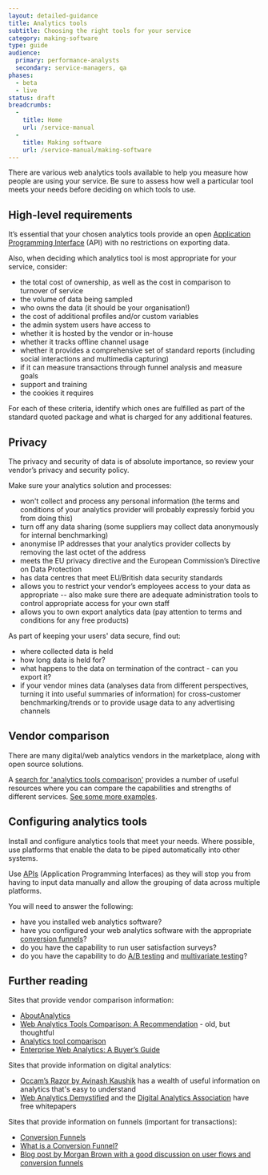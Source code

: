 ```yaml
---
layout: detailed-guidance
title: Analytics tools
subtitle: Choosing the right tools for your service
category: making-software
type: guide
audience:
  primary: performance-analysts 
  secondary: service-managers, qa
phases:
  - beta
  - live
status: draft
breadcrumbs:
  -
    title: Home
    url: /service-manual
  -
    title: Making software
    url: /service-manual/making-software
---
```


There are various web analytics tools available to help you measure how people are using your service. Be sure to assess how well a particular tool meets your needs before deciding on which tools to use.

## High-level requirements

It’s essential that your chosen analytics tools provide an open [Application Programming Interface](/service-manual/making-software/apis.html) (API) with no restrictions on exporting data.

Also, when deciding which analytics tool is most appropriate for your service, consider:


* the total cost of ownership, as well as the cost in comparison to turnover of service
* the volume of data being sampled
* who owns the data (it should be your organisation!)
* the cost of additional profiles and/or custom variables
* the admin system users have access to
* whether it is hosted by the vendor or in-house
* whether it tracks offline channel usage
* whether it provides a comprehensive set of standard reports (including social interactions and multimedia capturing)
* if it can measure transactions through funnel analysis and measure goals
* support and training
* the cookies it requires

For each of these criteria, identify which ones are fulfilled as part of the standard quoted package and what is charged for any additional features.

## Privacy

The privacy and security of data is of absolute importance, so review your vendor’s privacy and security policy.

Make sure your analytics solution and processes:

* won't collect and process any personal information (the terms and conditions of your analytics provider will probably expressly forbid you from doing this)
* turn off any data sharing (some suppliers may collect data anonymously for internal benchmarking)
* anonymise IP addresses that your analytics provider collects by removing the last octet of the address
* meets the EU privacy directive and the European Commission’s Directive on Data Protection
* has data centres that meet EU/British data security standards
* allows you to restrict your vendor’s employees access to your data as appropriate -- also make sure there are adequate administration tools to control appropriate access for your own staff
* allows you to own export analytics data (pay attention to terms and conditions for any free products)

As part of keeping your users' data secure, find out:

* where collected data is held
* how long data is held for?
* what happens to the data on termination of the contract - can you export it?
* if your vendor mines data (analyses data from different perspectives, turning it into useful summaries of information) for cross-customer benchmarking/trends or to provide usage data to any advertising channels

## Vendor comparison

There are many digital/web analytics vendors in the marketplace, along with open source solutions.

A [search for 'analytics tools comparison'](https://www.bing.com/search?q=analytics+tools+comparison) provides a number of useful resources where you can compare the capabilities and strengths of different services. [See some more examples](#further-reading).

## Configuring analytics tools

Install and configure analytics tools that meet your needs. Where possible, use platforms that enable the data to be piped automatically into other systems.

Use [APIs](https://en.wikipedia.org/wiki/Application_programming_interface) (Application Programming Interfaces) as they will stop you from having to input data manually and allow the grouping of data across multiple platforms.

You will need to answer the following:

* have you installed web analytics software?
* have you configured your web analytics software with the appropriate [conversion funnels](https://en.wikipedia.org/wiki/Conversion_funnel)?
* do you have the capability to run user satisfaction surveys?
* do you have the capability to do [A/B testing](https://en.wikipedia.org/wiki/Ab_testing) and [multivariate testing](https://en.wikipedia.org/wiki/Multivariate_testing)?

## Further reading

Sites that provide vendor comparison information:

* [AboutAnalytics](http://www.aboutanalytics.com/)
* [Web Analytics Tools Comparison: A Recommendation](http://www.kaushik.net/avinash/web-analytics-tools-comparison-a-recommendation/) - old, but thoughtful
* [Analytics tool comparison](http://www.slideshare.net/shvmdhwn/analytics-tool-comparison)
* [Enterprise Web Analytics: A Buyer’s Guide](http://searchengineland.com/buyers-guides/enterprise-web-analytics-tools-in-the-facebook-era-a-buyers-guide)

Sites that provide information on digital analytics:

* [Occam’s Razor by Avinash Kaushik](http://www.kaushik.net/avinash/) has a wealth of useful information on analytics that's easy to understand
* [Web Analytics Demystified](http://www.webanalyticsdemystified.com/) and the [Digital Analytics Association](http://www.digitalanalyticsassociation.org/) have free whitepapers

Sites that provide information on funnels (important for transactions):

* [Conversion Funnels](http://wiki.clicktale.com/Article/Conversion_Funnels)
* [What is a Conversion Funnel?](http://www.webics.com.au/blog/conversion-tracking/conversion-funnel/)
* [Blog post by Morgan Brown with a good discussion on user flows and conversion funnels](http://www.smashingmagazine.com/2012/01/04/stop-designing-pages-start-designing-flows/)

